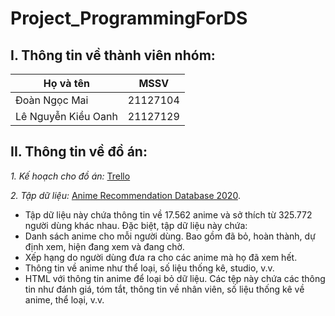 # Project_ProgrammingForDS

## I. Thông tin về thành viên nhóm:

Họ và tên|MSSV
-|-
Đoàn Ngọc Mai|21127104
Lê Nguyễn Kiều Oanh|21127129

## II. Thông tin về đồ án:
*1. Kế hoạch cho đồ án:*
[Trello](https://trello.com/b/5NdEpCx4/final-project-for-ds)

*2. Tập dữ liệu:*
[Anime Recommendation Database 2020](https://www.kaggle.com/datasets/hernan4444/anime-recommendation-database-2020).
- Tập dữ liệu này chứa thông tin về 17.562 anime và sở thích từ 325.772 người dùng khác nhau. Đặc biệt, tập dữ liệu này chứa:
- Danh sách anime cho mỗi người dùng. Bao gồm đã bỏ, hoàn thành, dự định xem, hiện đang xem và đang chờ.
- Xếp hạng do người dùng đưa ra cho các anime mà họ đã xem hết.
- Thông tin về anime như thể loại, số liệu thống kê, studio, v.v.
- HTML với thông tin anime để loại bỏ dữ liệu. Các tệp này chứa các thông tin như đánh giá, tóm tắt, thông tin về nhân viên, số liệu thống kê về anime, thể loại, v.v.